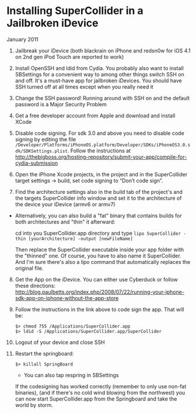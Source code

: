 Installing SuperCollider in a Jailbroken iDevice
================================================

January 2011

1. Jailbreak your iDevice (both blackrain on iPhone and redsn0w for iOS 4.1 on 2nd gen iPod Touch are reported to work)

2. Install OpenSSH and ldid from Cydia. You probably also want to install SBSettings for a convenient way to among other things switch SSH on and off. It's a must-have app for jailbroken iDevices. You should have SSH turned off at all times except when you really need it

3. Change the SSH password! Running around with SSH on and the default password is a Major Security Problem

4. Get a free developer account from Apple and download and install XCode

5. Disable code signing. For sdk 3.0 and above you need to disable code signing by editing the file `/Developer/Platforms/iPhoneOS.platform/Developer/SDKs/iPhoneOS3.0.sdk/SDKSettings.plist`. Follow the instructions at http://thebigboss.org/hosting-repository/submit-your-app/compile-for-cydia-submission

6. Open the iPhone Xcode projects,  in the project and in the SuperCollider target settings -> build, set code signing to “Don’t code sign”.

7. Find the architecture settings also in the build tab of the project's and the targets SuperCollider info window and set it to the architecture of the device your iDevice (armv6 or armv7)

 - Alternatively, you can also build a "fat" binary that contains builds for both architectures and "thin" it afterward:

    cd into you SuperCollider.app directory and type
    `lipo SuperCollider -thin [yourArchitecture] -output [newFileName]`

    Then replace the SuperCollider executable inside your app folder with the "thinned" one. Of course, you have to also name it SuperCollider. And I'm sure there's also a lipo command that automatically replaces the original file.

8. Get the App on the iDevice. You can either use Cyberduck or follow these directions: http://blog.paulbetts.org/index.php/2008/07/22/running-your-iphone-sdk-app-on-iphone-without-the-app-store

9. Follow the instructions in the link above to code sign the app. That will be:
    ```
    $> chmod 755 /Applications/SuperCollider.app
    $> ldid -S /Applications/SuperCollider.app/SuperCollider
    ```

10. Logout of your device and close SSH

11. Restart the springboard:
    ```
    $> killall SpringBoard
    ```

    - You can also tap respring in SBSettings

    If the codesigning has worked correctly (remember to only use non-fat binaries), (and if there's no cold wind blowing from the northwest) you can now start SuperCollider.app from the Springboard and take the world by storm.
